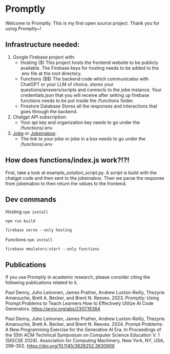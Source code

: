 # Promptly

Welcome to Promptly. This is my first open source project. Thank you for using Promptly~!

## Infrastructure needed:
   1. Google Firebase project with: 
        * Hosting ($)
    This project hosts the frontend website to be publicly available. The Firebase keys for hosting needs to be added to the .env file at the root directory. 
        * Functions ($$)
    The backend code which communicates with ChatGPT or your LLM of choice, stores your questions/answers/scripts and connects to the jobe instance.
    Your credentials.json that you will receive after setting up firebase functions needs to be put inside the /functions folder. 
        * Firestore Database
    Stores all the responses and interactions that goes through the backend. 
   2. Chatgpt API subscription:
        * Your api key and organization key needs to go under the /functions/.env
   3. [Jobe](https://github.com/trampgeek/jobe) or [Jobeinabox](https://github.com/trampgeek/jobeinabox):
        * The link to your jobe or jobe in a box needs to go under the /functions/.env

## How does functions/index.js work?!?!

First, take a look at example_solution_script.py. A script is build with the chatgpt code and then sent to the jobeinabox. Then we parse the response from jobeinabox to then return the values to the frontend. 


## Dev commands 

Hosting
`npm install`

`npm run build`

`firebase serve --only hosting`


Functions
`npm install`

`firebase emulators:start --only functions`

## Publications

If you use Promptly in academic research, please consider citing the following publications related to it.

Paul Denny, Juho Leinonen, James Prather, Andrew Luxton-Reilly, Thezyrie Amarouche, Brett A. Becker, and Brent N. Reeves. 2023. Promptly: Using Prompt Problems to Teach Learners How to Effectively Utilize AI Code Generators. https://arxiv.org/abs/2307.16364

Paul Denny, Juho Leinonen, James Prather, Andrew Luxton-Reilly, Thezyrie Amarouche, Brett A. Becker, and Brent N. Reeves. 2024. Prompt Problems: A New Programming Exercise for the Generative AI Era. In Proceedings of the 55th ACM Technical Symposium on Computer Science Education V. 1 (SIGCSE 2024). Association for Computing Machinery, New York, NY, USA, 296–302. https://doi.org/10.1145/3626252.3630909
